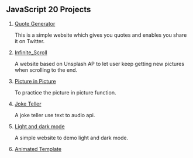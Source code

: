 ## JavaScript 20 Projects

1. [Quote Generator](https://nicolakacha.github.io/javascript-20-projects/01_Quote_Generater/)
    
    This is a simple website which gives you quotes and enables you share it on Twitter.

2. [Infinite_Scroll](https://nicolakacha.github.io/javascript-20-projects/02_Infinite_Scroll/)
    
    A website based on Unsplash AP to let user keep getting new pictures when scrolling to the end. 
    
3. [Picture in Picture](https://nicolakacha.github.io/javascript-20-projects/03_Picture_In_Picture/)

    To practice the picture in picture function.

4. [Joke Teller](https://nicolakacha.github.io/javascript-20-projects/04_Joke_Teller/)

    A joke teller use text to audio api.
    
5. [Light and dark mode](https://nicolakacha.github.io/javascript-20-projects/05_light_and_dark_mode/)

    A simple website to demo light and dark mode.

6. [Animated Template](https://nicolakacha.github.io/javascript-20-projects/06_Animiated_Template/)